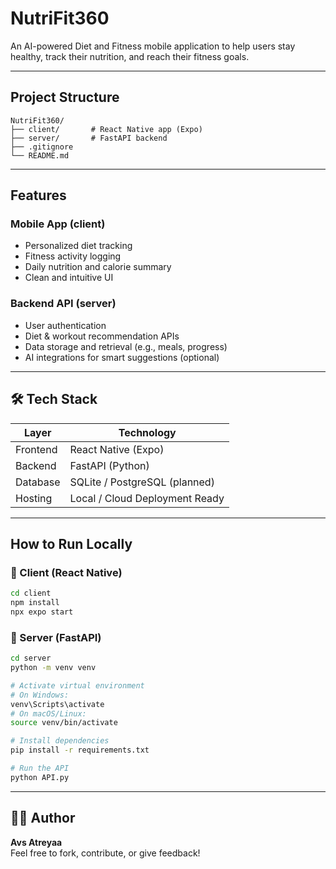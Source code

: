 # NutriFit360

An AI-powered Diet and Fitness mobile application to help users stay healthy, track their nutrition, and reach their fitness goals.

---

## Project Structure

```
NutriFit360/
├── client/       # React Native app (Expo) 
├── server/       # FastAPI backend
├── .gitignore
└── README.md
```

---

## Features

### Mobile App (client)
- Personalized diet tracking
- Fitness activity logging
- Daily nutrition and calorie summary
- Clean and intuitive UI

### Backend API (server)
- User authentication
- Diet & workout recommendation APIs
- Data storage and retrieval (e.g., meals, progress)
- AI integrations for smart suggestions (optional)

---

## 🛠️ Tech Stack

| Layer    | Technology        |
|----------|-------------------|
| Frontend | React Native (Expo) |
| Backend  | FastAPI (Python)  |
| Database | SQLite / PostgreSQL (planned) |
| Hosting  | Local / Cloud Deployment Ready |

---

## How to Run Locally

### 🔹 Client (React Native)
```bash
cd client
npm install
npx expo start
```

### 🔹 Server (FastAPI)
```bash
cd server
python -m venv venv

# Activate virtual environment
# On Windows:
venv\Scripts\activate
# On macOS/Linux:
source venv/bin/activate

# Install dependencies
pip install -r requirements.txt

# Run the API
python API.py
```
---

## 👨‍💻 Author

**Avs Atreyaa**  
Feel free to fork, contribute, or give feedback!
